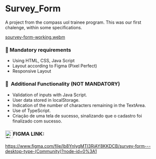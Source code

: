 # Survey_Form
A project from the compass uol trainee program. This was our first chalenge, within some specifications.

[sourvey-form-working.webm](https://user-images.githubusercontent.com/71520936/209546761-e1a048c8-d2ff-4449-832e-59db2d0f3ee9.webm)

### 🔑 Mandatory requirements
<ul> 
    <li>Using HTML, CSS, Java Script</li>
    <li>Layout according to Figma (Pixel Perfect)</li>
    <li>Responsive Layout</li>
</ul>

### 🔑  Additional Functionality (NOT MANDATORY)
<ul> 
    <li>Validation of inputs with Java Script.</li>
    <li>User data stored in localStorage.</li>
    <li>Indication of the number of characters remaining in the TextArea.</li>
    <li>Use of TypeScript.</li>
    <li>
        Criação de uma tela de sucesso, sinalizando que o cadastro foi finalizado com sucesso. 
    </li>
</ul>

### <img align="center" alt="FIGMA" height="25" src="https://upload.wikimedia.org/wikipedia/commons/3/33/Figma-logo.svg">FIGMA LINK:
<a>https://www.figma.com/file/lb8YnlygMTI3RiAY8KKDCB/survey-form---desktop-type-(Community)?node-id=0%3A1</a>

